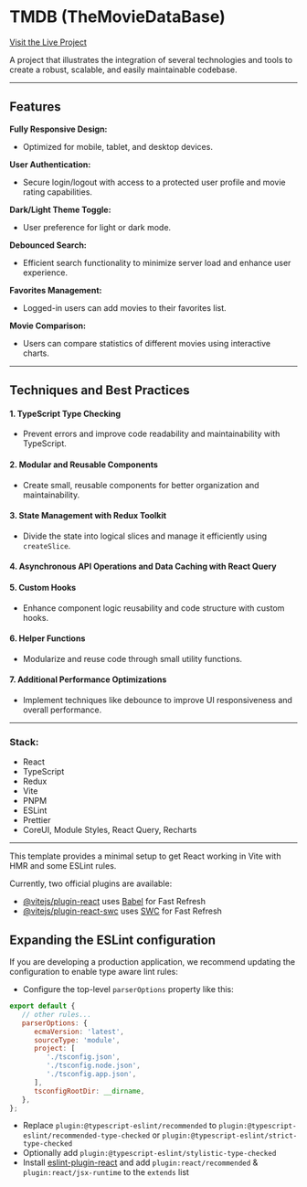 # TMDB (TheMovieDataBase)

[Visit the Live Project](https://tmdbmm.web.app/)

A project that illustrates the integration of several technologies and tools to create a robust, scalable, and easily maintainable codebase.

---

## Features

**Fully Responsive Design:** 
- Optimized for mobile, tablet, and desktop devices.

**User Authentication:**
- Secure login/logout with access to a protected user profile and movie rating capabilities.

**Dark/Light Theme Toggle:**
- User preference for light or dark mode.

**Debounced Search:**
- Efficient search functionality to minimize server load and enhance user experience.

**Favorites Management:**
- Logged-in users can add movies to their favorites list.

**Movie Comparison:**
- Users can compare statistics of different movies using interactive charts.

---

## Techniques and Best Practices

#### 1. TypeScript Type Checking
  - Prevent errors and improve code readability and maintainability with TypeScript.

#### 2. Modular and Reusable Components
  - Create small, reusable components for better organization and maintainability.

#### 3. State Management with Redux Toolkit
  - Divide the state into logical slices and manage it efficiently using `createSlice`.

#### 4. Asynchronous API Operations and Data Caching with React Query

#### 5. Custom Hooks
  - Enhance component logic reusability and code structure with custom hooks.

#### 6. Helper Functions
  - Modularize and reuse code through small utility functions.

#### 7. Additional Performance Optimizations
  - Implement techniques like debounce to improve UI responsiveness and overall performance.

---

### Stack:
-  React
-  TypeScript
-  Redux
-  Vite
-  PNPM
-  ESLint
-  Prettier
-  CoreUI, Module Styles, React Query, Recharts


---

This template provides a minimal setup to get React working in Vite with HMR and some ESLint rules.

Currently, two official plugins are available:

-  [@vitejs/plugin-react](https://github.com/vitejs/vite-plugin-react/blob/main/packages/plugin-react/README.md) uses [Babel](https://babeljs.io/) for Fast Refresh
-  [@vitejs/plugin-react-swc](https://github.com/vitejs/vite-plugin-react-swc) uses [SWC](https://swc.rs/) for Fast Refresh

## Expanding the ESLint configuration

If you are developing a production application, we recommend updating the configuration to enable type aware lint rules:

-  Configure the top-level `parserOptions` property like this:

```js
export default {
   // other rules...
   parserOptions: {
      ecmaVersion: 'latest',
      sourceType: 'module',
      project: [
         './tsconfig.json',
         './tsconfig.node.json',
         './tsconfig.app.json',
      ],
      tsconfigRootDir: __dirname,
   },
};
```

-  Replace `plugin:@typescript-eslint/recommended` to `plugin:@typescript-eslint/recommended-type-checked` or `plugin:@typescript-eslint/strict-type-checked`
-  Optionally add `plugin:@typescript-eslint/stylistic-type-checked`
-  Install [eslint-plugin-react](https://github.com/jsx-eslint/eslint-plugin-react) and add `plugin:react/recommended` & `plugin:react/jsx-runtime` to the `extends` list
